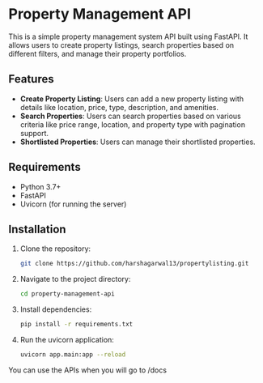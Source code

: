 # Property Management API

This is a simple property management system API built using FastAPI. It allows users to create property listings, search properties based on different filters, and manage their property portfolios.

## Features

- **Create Property Listing**: Users can add a new property listing with details like location, price, type, description, and amenities.
- **Search Properties**: Users can search properties based on various criteria like price range, location, and property type with pagination support.
- **Shortlisted Properties**: Users can manage their shortlisted properties.

## Requirements

- Python 3.7+
- FastAPI
- Uvicorn (for running the server)

## Installation

1. Clone the repository:

   ```bash
   git clone https://github.com/harshagarwal13/propertylisting.git
2. Navigate to the project directory:

    ```bash
   cd property-management-api
3. Install dependencies:

    ```bash
    pip install -r requirements.txt
   
4. Run the uvicorn application:

    ```bash
   uvicorn app.main:app --reload

You can use the APIs when you will go to /docs